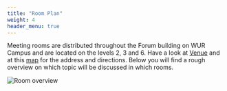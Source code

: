 ```yaml
---
title: "Room Plan"
weight: 4
header_menu: true
---
```


Meeting rooms are distributed throughout the Forum building on WUR Campus and are located on the levels 2, 3 and 6. Have a look at [Venue](https://nextgems.pages.gwdg.de/hazard-hackathon/#venue---wur-campus) and at this [map](https://umap.openstreetmap.de/de/map/wageningen-map_69469#17/51.98619/5.66966) for the address and directions. Below you will find a rough overview on which topic will be discussed in which rooms. 

<!-- If you get lost, ask someone local or check out this [floor plan]({{% ref Forum_Floor_Plan %}}).-->


![Room overview](images/Room_Plan.jpg)